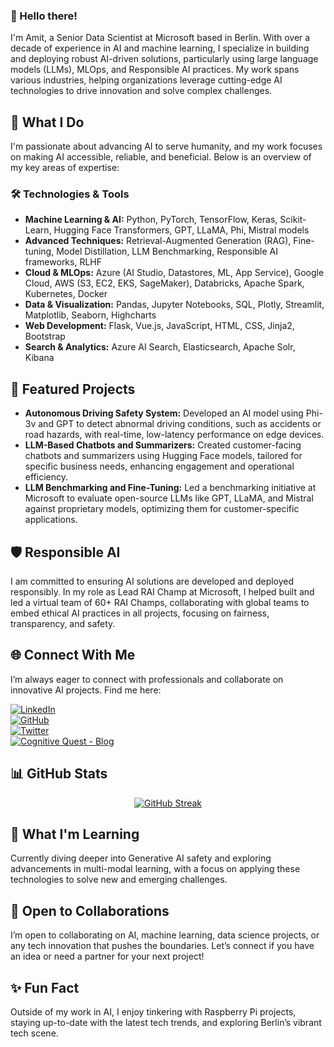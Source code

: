 ### 👋 Hello there!

I'm Amit, a Senior Data Scientist at Microsoft based in Berlin. With over a decade of experience in AI and machine learning, I specialize in building and deploying robust AI-driven solutions, particularly using large language models (LLMs), MLOps, and Responsible AI practices. My work spans various industries, helping organizations leverage cutting-edge AI technologies to drive innovation and solve complex challenges.

## 🚀 What I Do
I'm passionate about advancing AI to serve humanity, and my work focuses on making AI accessible, reliable, and beneficial. Below is an overview of my key areas of expertise:

### 🛠 Technologies & Tools
- **Machine Learning & AI:** Python, PyTorch, TensorFlow, Keras, Scikit-Learn, Hugging Face Transformers, GPT, LLaMA, Phi, Mistral models
- **Advanced Techniques:** Retrieval-Augmented Generation (RAG), Fine-tuning, Model Distillation, LLM Benchmarking, Responsible AI frameworks, RLHF
- **Cloud & MLOps:** Azure (AI Studio, Datastores, ML, App Service), Google Cloud, AWS (S3, EC2, EKS, SageMaker), Databricks, Apache Spark, Kubernetes, Docker
- **Data & Visualization:** Pandas, Jupyter Notebooks, SQL, Plotly, Streamlit, Matplotlib, Seaborn, Highcharts
- **Web Development:** Flask, Vue.js, JavaScript, HTML, CSS, Jinja2, Bootstrap
- **Search & Analytics:** Azure AI Search, Elasticsearch, Apache Solr, Kibana

## 🌟 Featured Projects
- **Autonomous Driving Safety System:** Developed an AI model using Phi-3v and GPT to detect abnormal driving conditions, such as accidents or road hazards, with real-time, low-latency performance on edge devices.
- **LLM-Based Chatbots and Summarizers:** Created customer-facing chatbots and summarizers using Hugging Face models, tailored for specific business needs, enhancing engagement and operational efficiency.
- **LLM Benchmarking and Fine-Tuning:** Led a benchmarking initiative at Microsoft to evaluate open-source LLMs like GPT, LLaMA, and Mistral against proprietary models, optimizing them for customer-specific applications.

## 🛡️ Responsible AI
I am committed to ensuring AI solutions are developed and deployed responsibly. In my role as Lead RAI Champ at Microsoft, I helped built and led a virtual team of 60+ RAI Champs, collaborating with global teams to embed ethical AI practices in all projects, focusing on fairness, transparency, and safety.

## 🌐 Connect With Me
I’m always eager to connect with professionals and collaborate on innovative AI projects. Find me here:

[![LinkedIn](https://img.shields.io/badge/LinkedIn-0A66C2?style=for-the-badge&logo=linkedin&logoColor=white)](https://www.linkedin.com/in/amit-de/)  
[![GitHub](https://img.shields.io/badge/GitHub-181717?style=for-the-badge&logo=github&logoColor=white)](https://github.com/luhgit)  
[![Twitter](https://img.shields.io/badge/Twitter-1DA1F2?style=for-the-badge&logo=twitter&logoColor=white)](https://twitter.com/amit_tyagi)  
[![Cognitive Quest - Blog](https://img.shields.io/badge/Blog-Cognitive%20Quest-ff69b4?style=for-the-badge)](https://www.cognitive-quest.com)

## 📊 GitHub Stats
<div align="center">
    <!-- Github Streak Stats -->
    <a href="#gh-dark-mode-only">
        <img src="https://github-readme-streak-stats.herokuapp.com?user=luhgit&border_radius=20&theme=github-dark-blue&date_format=j%20M%5B%20Y%5D#gh-dark-mode-only" alt="GitHub Streak">
    </a>
</div>

## 🌱 What I'm Learning
Currently diving deeper into Generative AI safety and exploring advancements in multi-modal learning, with a focus on applying these technologies to solve new and emerging challenges.

## 🤝 Open to Collaborations
I’m open to collaborating on AI, machine learning, data science projects, or any tech innovation that pushes the boundaries. Let’s connect if you have an idea or need a partner for your next project!

## ✨ Fun Fact
Outside of my work in AI, I enjoy tinkering with Raspberry Pi projects, staying up-to-date with the latest tech trends, and exploring Berlin’s vibrant tech scene.
